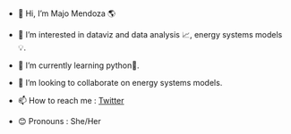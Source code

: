 - 👋 Hi, I’m Majo Mendoza 🌎

- 👀 I’m interested in dataviz and data analysis 📈, energy systems models💡.
- 🌱 I’m currently learning python🐍.
- 💞️ I’m looking to collaborate on energy systems models.
- 📫 How to reach me : [Twitter](https://twitter.com/MajoMendoza14)
- 😊 Pronouns : She/Her
